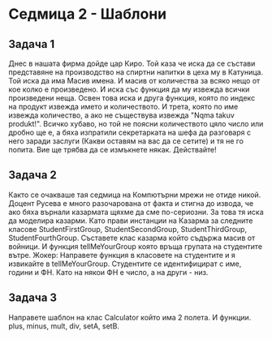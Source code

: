 # Седмица 2 - Шаблони

## Задача 1
Днес в нашата фирма дойде цар Киро. Той каза че иска да се състави представяне на производство на спиртни напитки в цеха му в Катуница. Той иска да има Масив имена. И масив от количества за всяко нещо от кое колко е произведено. И иска със функция да му извежда всички произведени неща. Освен това иска и друга функция, която по индекс на продукт извежда името и количеството. И трета, която по име извежда количество, а ако не съществува извежда "Nqma takuv produkt!". Всичко хубаво, но той не поясни количеството цяло число или дробно ще е, а бяха изпратили секретарката на шефа да разговаря с него заради заслуги (Какви оставям на вас да се сетите) и тя не го попита. Вие ще трябва да се измъкнете някак. Действайте! 

## Задача 2
Както се очакваше тая седмица на Компютърни мрежи не отиде никой. Доцент Русева е много разочарована от факта и стигна до извода, че ако бяха върнали казармата щяхме да сме по-сериозни. За това тя иска да моделира казарми. Като прави инстанции на Казарма за следните класове StudentFirstGroup, StudentSecondGroup, StudentThirdGroup, StudentFourthGroup. Съставете клас казарма който съдържа масив от войници. И функция tellMeYourGroup която връща групата на студентите вътре. Жокер: Направете функция в класовете на студентите и я извикайте в tellMeYourGroup. Студентите се идентифицират с име, години и ФН. Като на някои ФН е число, а на други - низ.

## Задача 3
Направете шаблон на клас Calculator който има 2 полета. И функции. plus, minus, mult, div, setA, setB. 